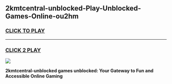 
## 2kmtcentral-unblocked-Play-Unblocked-Games-Online-ou2hm
<h3>
<a href="https://premium76.site?title=2kmtcentral-unblocked&ref=25A">CLICK TO PLAY</a></h3>
<hr>

<h3>
<a href="https://premium76.site?title=2kmtcentral-unblocked&ref=25A">CLICK 2 PLAY</a>
  
</h3>

<a href="https://premium76.site?title=2kmtcentral-unblocked&ref=25A"><img src="https://clearcache.store/games.png"></a>


**2kmtcentral-unblocked games unblocked: Your Gateway to Fun and Accessible Online Gaming**
